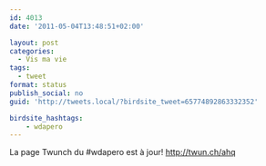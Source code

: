 ```yaml
---
id: 4013
date: '2011-05-04T13:48:51+02:00'

layout: post
categories:
  - Vis ma vie
tags:
  - tweet
format: status
publish_social: no
guid: 'http://tweets.local/?birdsite_tweet=65774892863332352'

birdsite_hashtags:
    - wdapero
---
```


La page Twunch du #wdapero est à jour! http://twun.ch/ahq